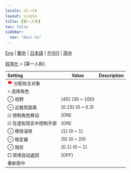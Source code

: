```yaml
---
locale: zh-rCN
layout: single
title: [第一人称]
toc: false
sidebar:
  nav: "docs-tw"
---
```

[Eng](/dancexr/menu/2025.4/motion/first_person) | [繁中](/tw/dancexr/menu/2025.4/motion/first_person) | [日本語](/jp/dancexr/menu/2025.4/motion/first_person) | [한국어](/kr/dancexr/menu/2025.4/motion/first_person) | [简中](/zh/dancexr/menu/2025.4/motion/first_person)

[程序化](../menu#程序化) > [第一人称]



| Setting | Value | Description |
| :--- | --- | :--- |
|<nobr><img src="/images/icon/ic_videocam.png" alt="videocam icon"/> 分配给主对象</nobr>|| 
|<nobr> > 选择角色</nobr>|  |  |
|<nobr> ⊖ 视野</nobr>| [45] (30 ~ 100) | 
|<nobr> ⊖ 近裁剪距离</nobr>| [0.15] (0 ~ 0.3) | 
|<nobr> ☑ 控制角色移动</nobr>| [ON] | 
|<nobr> ☑ 在虚拟现实中控制手部</nobr>| [ON] | 
|<nobr> ⊖ 移除滚转</nobr>| [1] (0 ~ 1) | 
|<nobr> ⊖ 稳定器</nobr>| [5] (0 ~ 20) | 
|<nobr> ⊖ 阻尼</nobr>| [0.1] (0 ~ 1) | 
|<nobr> □ 禁用自动返回</nobr>| [OFF] | 
|<nobr> 重新居中</nobr>|| 

